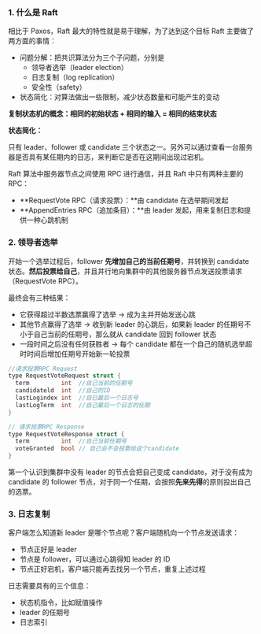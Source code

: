 ### 1. 什么是 Raft
相比于 Paxos，Raft 最大的特性就是易于理解，为了达到这个目标 Raft 主要做了两方面的事情：

- 问题分解：把共识算法分为三个子问题，分别是
  - 领导者选举（leader election）
  - 日志复制（log replication）
  - 安全性（safety）
- 状态简化：对算法做出一些限制，减少状态数量和可能产生的变动

**复制状态机的概念：相同的初始状态 + 相同的输入 = 相同的结束状态**

**状态简化：**

只有 leader、follower 或 candidate 三个状态之一。另外可以通过查看一台服务器是否具有某任期内的日志，来判断它是否在这期间出现过宕机。

Raft 算法中服务器节点之间使用 RPC 进行通信，并且 Raft 中只有两种主要的 RPC：

- **RequestVote RPC（请求投票）：**由 candidate 在选举期间发起
- **AppendEntries RPC（追加条目）：**由 leader 发起，用来复制日志和提供一种心跳机制

### 2. 领导者选举

开始一个选举过程后，follower **先增加自己的当前任期号**，并转换到 candidate 状态。**然后投票给自己**，并且并行地向集群中的其他服务器节点发送投票请求（RequestVote RPC）。

最终会有三种结果：

- 它获得超过半数选票赢得了选举 -> 成为主并开始发送心跳
- 其他节点赢得了选举 -> 收到新 leader 的心跳后，如果新 leader 的任期号不小于自己当前的任期号，那么就从 candidate 回到 follower 状态
- 一段时间之后没有任何获胜者 -> 每个 candidate 都在一个自己的随机选举超时时间后增加任期号开始新一轮投票

```c
//请求投票RPC Request
type RequestVoteRequest struct {
  term         int  //自己当前的任期号
  candidateld  int  //自己的ID
  lastLogindex int  //自已最后一个日志号
  lastLogTerm  int  //自己最后一个日志的任期
}
```

```c
// 请求投票RPC Response
type RequestVoteResponse struct {
  term         int  //自己当前任期号
  voteGranted  bool // 自己会不会投票给这个candidate
}
```

第一个认识到集群中没有 leader 的节点会把自己变成 candidate，对于没有成为 candidate 的 follower 节点，对于同一个任期，会按照**先来先得**的原则投出自己的选票。

### 3. 日志复制

客户端怎么知道新 leader 是哪个节点呢？客户端随机向一个节点发送请求：

- 节点正好是 leader
- 节点是 follower，可以通过心跳得知 leader 的 ID
- 节点正好宕机，客户端只能再去找另一个节点，重复上述过程

日志需要具有的三个信息：

- 状态机指令，比如赋值操作
- leader 的任期号
- 日志索引
